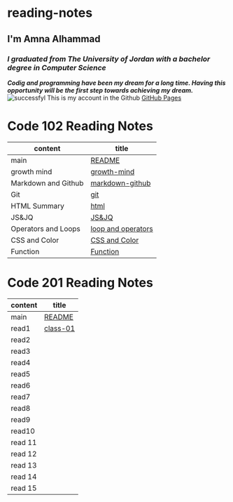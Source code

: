 # reading-notes
## **I'm Amna Alhammad**
### *I graduated from The University of Jordan with a bachelor degree in Computer Science*
***Codig and programming have been my dream for a long time. Having this opportunity will be the first step towards achieving my dream.***
![successfyl](https://www.wealthacademyglobal.com/wp-content/uploads/2016/12/Success-1030x686.jpg)
This is my account in the Github [GitHub Pages](https://github.com/Amna-Alhammad/)

# **Code 102 Reading Notes**

content  | title
------------ | -------------
main       | [README](https://amna-alhammad.github.io/reading-notes/)
growth mind   | [growth-mind](https://amna-alhammad.github.io/reading-notes/growth-mind)
Markdown and Github   |[markdown-github](https://amna-alhammad.github.io/reading-notes/markdown-github)
Git          |[git](https://amna-alhammad.github.io/reading-notes/git)
HTML Summary     |[html](https://amna-alhammad.github.io/reading-notes/html)
 JS&JQ    | [JS&JQ](https://amna-alhammad.github.io/reading-notes/JSJQ)
 Operators and Loops | [loop and operators](https://amna-alhammad.github.io/reading-notes/loop)
 CSS and Color |[CSS and Color](https://amna-alhammad.github.io/reading-notes/css-and-color)
 Function | [Function](https://amna-alhammad.github.io/reading-notes/functions)


# **Code 201 Reading Notes**

content  | title
------------ | -------------
main       | [README](https://amna-alhammad.github.io/reading-notes/)
read1   | [class-01](https://amna-alhammad.github.io/reading-notes/class-01)
read2       |
read3          |
read4     |
read5 |
read6 |
read7|
read8 |
read9 |
read10 |
read 11 |
read 12 |
read 13 |
read 14 |
read 15 | 

